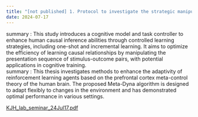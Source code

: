 ```yaml
---
title: "[not published] 1. Protocol to investigate the strategic manipulation of human causal inference through in-silico task design 2. Improving the Adaptivity of Reinforcement Learning Agent Based on the Prefrontal Cortex Meta-Control Theory of the Human Brain"
date: 2024-07-17
---
```



summary : This study introduces a cognitive model and task controller to enhance human causal inference abilities through controlled learning strategies, including one-shot and incremental learning. It aims to optimize the efficiency of learning causal relationships by manipulating the presentation sequence of stimulus-outcome pairs, with potential applications in cognitive training.   
summary : This thesis investigates methods to enhance the adaptivity of reinforcement learning agents based on the prefrontal cortex meta-control theory of the human brain. The proposed Meta-Dyna algorithm is designed to adapt flexibly to changes in the environment and has demonstrated optimal performance in various settings.   

[KJH_lab_seminar_24Jul17.pdf](https://bspl.korea.ac.kr/Board/Members_Only/Lab_Seminar/KJH/KJH_labseminar_24Jul17.pdf)

